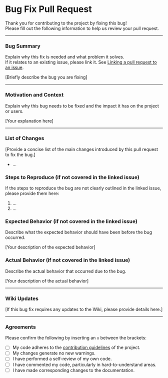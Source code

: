 # Bug Fix Pull Request

Thank you for contributing to the project by fixing this bug!  
Please fill out the following information to help us review your pull request.

---

### Bug Summary

Explain why this fix is needed and what problem it solves.  
If it relates to an existing issue, please link it.
See [Linking a pull request to an issue](https://docs.github.com/en/issues/tracking-your-work-with-issues/using-issues/linking-a-pull-request-to-an-issue).

[Briefly describe the bug you are fixing]

---

### Motivation and Context

Explain why this bug needs to be fixed and the impact it has on the project or users.

[Your explanation here]

---

### List of Changes

[Provide a concise list of the main changes introduced by this pull request to fix the bug.]

- ...

### Steps to Reproduce (if not covered in the linked issue)

If the steps to reproduce the bug are not clearly outlined in the linked issue, please provide them here:

1. ...
2. ...

### Expected Behavior (if not covered in the linked issue)

Describe what the expected behavior should have been before the bug occurred.

[Your description of the expected behavior]

### Actual Behavior (if not covered in the linked issue)

Describe the actual behavior that occurred due to the bug.

[Your description of the actual behavior]

---

### Wiki Updates

[If this bug fix requires any updates to the Wiki, please provide details here.]

---

### Agreements

Please confirm the following by inserting an `x` between the brackets:

- [ ] My code adheres to the [contribution guidelines](blob/main/CONTRIBUTING.md) of the project.
- [ ] My changes generate no new warnings.
- [ ] I have performed a self-review of my own code.
- [ ] I have commented my code, particularly in hard-to-understand areas.
- [ ] I have made corresponding changes to the documentation.
